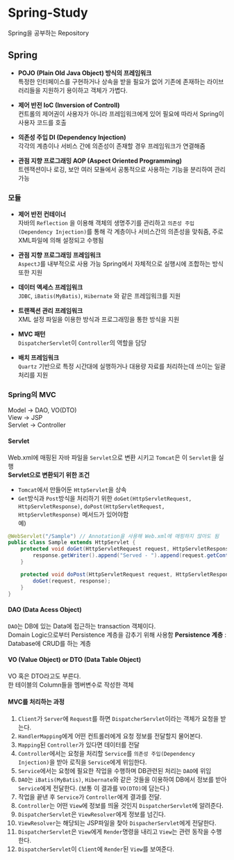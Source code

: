 # Spring-Study
Spring을 공부하는 Repository
  
## Spring
* **POJO (Plain Old Java Object) 방식의 프레임워크**  
    특정한 인터페이스를 구현하거나 상속을 받을 필요가 없어 기존에 존재하는 라이브러리들을 지원하기 용이하고 객체가 가볍다.
  
* **제어 반전 IoC (Inversion of Controll)**  
    컨트롤의 제어권이 사용자가 아니라 프레임워크에게 있어 필요에 따라서 Spring이 사용자 코드를 호출
  
* **의존성 주입 DI (Dependency Injection)**  
    각각의 계층이나 서비스 간에 의존성이 존재할 경우 프레임워크가 연결해줌
  
* **관점 지향 프로그래밍 AOP (Aspect Oriented Programming)**  
    트렌잭션이나 로깅, 보안 여러 모듈에서 공통적으로 사용하는 기능을 분리하여 관리 가능

### 모듈
* **제어 반전 컨테이너**  
    자바의 `Reflection` 을 이용해 객체의 생명주기를 관리하고 `의존성 주입 (Dependency Injection)`를 통해 각 계층이나 서비스간의 의존성을 맞춰줌, 주로 XML파일에 의해 설정되고 수행됨
  
* **관점 지향 프로그래밍 프레임워크**  
    `AspectJ`를 내부적으로 사용 가능
    Spring에서 자체적으로 실행시에 조합하는 방식 또한 지원
  
* **데이터 액세스 프레임워크**  
    `JDBC`, `iBatis(MyBatis)`, `Hibernate` 와 같은 프레임워크를 지원
  
* **트랜젝션 관리 프레임워크**  
    XML 설정 파일을 이용한 방식과 프로그래밍을 통한 방식을 지원
  
* **MVC 패턴**  
    `DispatcherServlet`이 `Controller`의 역할을 담당
  
* **배치 프레임워크**  
    `Quartz` 기반으로 특정 시간대에 실행하거나 대용량 자료를 처리하는데 쓰이는 일괄 처리를 지원
### Spring의 MVC
Model -> DAO, VO(DTO)  
View -> JSP  
Servlet -> Controller  
#### Servlet
Web.xml에 매핑된 자바 파일을 `Servlet`으로 변환 시키고 `Tomcat`은 이 `Servlet`을 실행  
**Servlet으로 변환되기 위한 조건**  
* `Tomcat`에서 만들어둔 `HttpServlet`을 상속  
* `Get`방식과 `Post`방식을 처리하기 위한 `doGet(HttpServletRequest, HttpServletResponse)`, `doPost(HttpServletRequest, HttpServletResponse)` 메서드가 있어야함  
예)  
``` java
@WebServlet("/Sample") // Annotation을 사용해 Web.xml에 매핑하지 않아도 됨
public class Sample extends HttpServlet {
    protected void doGet(HttpServletRequest request, HttpServletResponse response) throws ServletException, IOException {
        response.getWriter().append("Served - ").append(request.getContextPath());
    }

    protected void doPost(HttpServletRequest request, HttpServletResponse) throws ServletException, IOException {
        doGet(request, response);
    }
}
```
  
#### DAO (Data Acess Object)
`DAO`는 DB에 있는 Data에 접근하는 transaction 객체이다.  
Domain Logic으로부터 Persistence 계층을 감추기 위해 사용함
**Persistence 계층** : Database에 CRUD를 하는 계층
  
#### VO (Value Object) or DTO (Data Table Object)
VO 혹은 DTO라고도 부른다.  
한 테이블의 Column들을 멤버변수로 작성한 객체
  
#### MVC를 처리하는 과정
1. `Client`가 `Server`에 `Request`를 하면 `DispatcherServlet`이라는 객체가 요청을 받는다.  
2. `HandlerMapping`에게 어떤 컨트롤러에게 요청 정보를 전달할지 물어본다.  
3. `Mapping`된 `Controller`가 있다면 데이터를 전달  
4. `Controller`에서는 요청을 처리할 `Service`를 `의존성 주입(Dependency Injection)`을 받아 로직을 `Service`에게 위임한다.  
5. `Service`에서는 요청에 필요한 작업을 수행하며 DB관련된 처리는 `DAO`에 위임  
6. `DAO`는 `iBatis(MyBatis)`, `Hibernate`와 같은 것들을 이용하여 DB에서 정보를 받아 `Service`에게 전달한다. (보통 이 결과를 `VO(DTO)`에 담는다.)  
7. 작업을 끝낸 후 `Service`가 `Controller`에게 결과를 전달.  
8. `Controller`는 어떤 `View`에 정보를 띄울 것인지 `DispatcherServlet`에 알려준다.  
9. `DispatcherServlet`은 `ViewResolver`에게 정보를 넘긴다.  
10. `ViewResolver`는 해당되는 JSP파일을 찾아 `DispacherServlet`에게 전달한다.  
11. `DispatcherServlet`은 `View`에게 `Render`명령을 내리고 `View`는 관련 동작을 수행한다.  
12. `DispatcherServlet`이 `Client`에 `Render`된 `View`를 보여준다.  